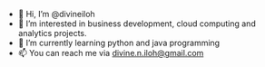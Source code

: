 - 👋 Hi, I’m @divineiloh
- 👀 I’m interested in business development, cloud computing and analytics projects.
- 🌱 I’m currently learning python and java programming
- 📫 You can reach me via divine.n.iloh@gmail.com

<!---
divineiloh/divineiloh is a ✨ special ✨ repository because its `README.md` (this file) appears on your GitHub profile.
You can click the Preview link to take a look at your changes.
--->
